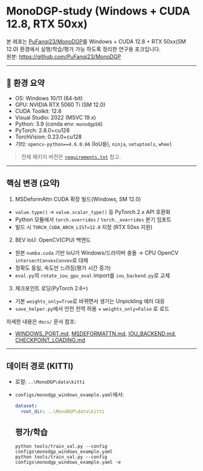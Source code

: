 # MonoDGP-study (Windows + CUDA 12.8, RTX 50xx)

본 레포는 [PuFanqi23/MonoDGP](https://github.com/PuFanqi23/MonoDGP)를 Windows + CUDA 12.8 + RTX 50xx(SM 12.0) 환경에서  실행/학습/평가 가능 하도록 정리한 연구용 포크입니다.  
원본: https://github.com/PuFanqi23/MonoDGP
 

---

## 🔧 환경 요약

- OS: Windows 10/11 (64-bit)
- GPU: NVIDIA  RTX 5060 Ti (SM 12.0) 
- CUDA Toolkit:  12.8 
- Visual Studio:  2022 (MSVC 19.x) 
- Python:  3.9  (conda env: `monodgp50`)
- PyTorch:  2.8.0+cu128 
- TorchVision:  0.23.0+cu128 
- 기타: `opencv-python==4.6.0.66` (IoU용), `ninja`, `setuptools`, `wheel`

> 전체 패키지 버전은 [`requirements.txt`](./requirements.txt) 참고.

---

## 핵심 변경 (요약)

1)  MSDeformAttn CUDA 확장 빌드(Windows, SM 12.0)   
   - `value.type()` → `value.scalar_type()` 등  PyTorch 2.x API  호환화  
   - Python 모듈에서 `torch.overrides` / `torch._overrides`  분기 임포트   
   - 빌드 시 `TORCH_CUDA_ARCH_LIST=12.0` 지정 (RTX 50xx 지원)

2)  BEV IoU: OpenCV(CPU) 백엔드   
   - 원본 `numba.cuda` 기반 IoU가 Windows/드라이버 충돌 →  CPU OpenCV `intersectConvexConvex`로 대체   
   - 정확도 동일, 속도만 느려짐(평가 시간 증가)  
   - `eval.py`의 `rotate_iou_gpu_eval` import를 `iou_backend.py`로  교체 

3)  체크포인트 로딩(PyTorch 2.6+)   
   - 기본 `weights_only=True`로 바뀌면서 생기는 Unpickling 에러 대응  
   - `save_helper.py`에서  안전 전역 허용 + `weights_only=False` 로 로드

자세한 내용은 `docs/` 문서 참조:
- [WINDOWS_PORT.md](./docs/WINDOWS_PORT.md), [MSDEFORMATTN.md](./docs/MSDEFORMATTN.md), [IOU_BACKEND.md](./docs/IOU_BACKEND.md), [CHECKPOINT_LOADING.md](./docs/CHECKPOINT_LOADING.md)

---

## 데이터 경로 (KITTI)

- 로컬: `..\MonoDGP\data\kitti`  
- `configs/monodgp_windows_example.yaml`에서:
  ```yaml
  dataset:
    root_dir: ..\MonoDGP\data\kitti
  ```

  ## 평가/학습

  ```
  python tools/train_val.py --config configs\monodgp_windows_example.yaml
  python tools/train_val.py --config configs\monodgp_windows_example.yaml -e
  ```

